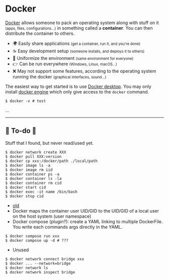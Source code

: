 # Docker

<div class="row row-cols-md-2"><div>

[Docker](https://www.docker.com/) allows someone to pack an operating system along with stuff on it <small>(apps, files, configurations...)</small> in something called a **container**. You can then distribute the container to others.

* 🌍 Easily share applications <small>(get a container, run it, and you're done)</small>
* ☕ Easy development setup <small>(someone installs, and deploys it to others)</small>
* 🚀 Uniformize the environment <small>(same environment for everyone)</small>
* 👉 Can be run everywhere <small>(Windows, Linux, macOS...)</small>
* ❌ May not support some features, according to the operating system running the docker <small>(graphical interfaces, sound...)</small>

The easiest way to get started is to use [Docker desktop](https://www.docker.com/products/docker-desktop/). You may only install [docker engine](https://docs.docker.com/engine/install/) which only give access to the `docker` command.

```shell!
$ docker -v # test
```
</div><div>

...
</div></div>

<hr class="sep-both">

## 👻 To-do 👻

Stuff that I found, but never read/used yet.

<div class="row row-cols-md-2"><div>

```shell!
$ docker network create XXX
$ docker pull XXX:version
$ docker cp xxx:/docker/path ./local/path
$ docker image ls -a
$ docker image rm iid
$ docker container ps -a
$ docker container ls -la
$ docker container rm cid
$ docker start cid
$ docker exec -it name /bin/bash
$ docker stop cid
```
</div><div>

* [old](_old.md)
* Docker maps the container user UID/GID to the UID/GID of a local user on the host system (user namespace)
* Docker compose (plugin?): create a YAML linking to multiple DockerFile. You write each commands args directly in the YAML.

```shell!
$ docker compose run xxx
$ docker compose up -d # ???
```

* Unused

```shell!
$ docker network connect bridge xxx
$ docker ... --network=bridge
$ docker network ls
$ docker network inspect bridge
```
</div></div>